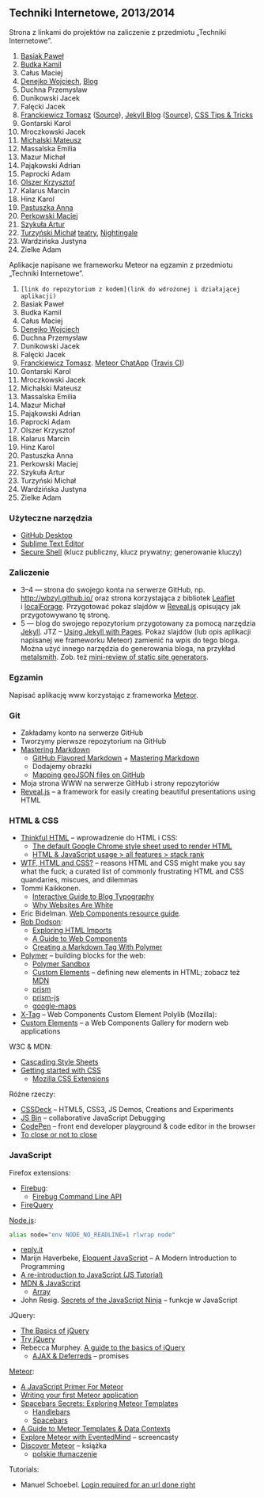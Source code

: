 ## Techniki Internetowe, 2013/2014

Strona z linkami do projektów na zaliczenie z przedmiotu „Techniki Internetowe”.

1. [Basiak Paweł](http://pbasiak.github.io)
1. [Budka Kamil][g]
1. Całus Maciej
1. [Denejko Wojciech][b], [Blog](http://wdenejko.github.io/2014/03/22/slides---slajdy-meteor-jekyll/)
1. Duchna Przemysław
1. Dunikowski Jacek
1. Falęcki Jacek
1. [Franckiewicz Tomasz][d] ([Source](https://github.com/tfranckiewicz/tfranckiewicz.github.io)), [Jekyll Blog](http://tomasz.fr/blog/) ([Source](https://github.com/tfranckiewicz/blog/tree/gh-pages)), [CSS Tips & Tricks](http://slid.es/tomaszfranckiewicz/css)
1. Gontarski Karol
1. Mroczkowski Jacek
1. [Michalski Mateusz][c]
1. Massalska Emilia
1. Mazur Michał
1. Pająkowski Adrian
1. Paprocki Adam
1. [Olszer Krzysztof][e]
1. Kalarus Marcin
1. Hinz Karol
1. [Pastuszka Anna][a]
1. [Perkowski Maciej](http://mperkowski.github.io/tabelki-1/)
1. [Szykuła Artur](http://aszykula.github.io/)
1. [Turzyński Michał](http://michalt.pl) [teatry](http://ti.michalt.pl/mapy/), [Nightingale](http://ti.michalt.pl/nightingale/)
1. Wardzińska Justyna
1. Zielke Adam

[b]:http://wdenejko.github.com

Aplikacje napisane we frameworku Meteor na egzamin z przedmiotu „Techniki Internetowe”.

1. `[link do repozytorium z kodem](link do wdrożonej i działającej aplikacji)`
1. Basiak Paweł
1. Budka Kamil
1. Całus Maciej
1. [Denejko Wojciech][mb]
1. Duchna Przemysław
1. Dunikowski Jacek
1. Falęcki Jacek
1. [Franckiewicz Tomasz](https://github.com/tfranckiewicz/ChatApp). [Meteor ChatApp](http://tfranckiewicz.meteor.com) ([Travis CI](https://travis-ci.org/tfranckiewicz/ChatApp))
1. Gontarski Karol
1. Mroczkowski Jacek
1. Michalski Mateusz
1. Massalska Emilia
1. Mazur Michał
1. Pająkowski Adrian
1. Paprocki Adam
1. Olszer Krzysztof
1. Kalarus Marcin
1. Hinz Karol
1. Pastuszka Anna
1. Perkowski Maciej
1. Szykuła Artur
1. Turzyński Michał
1. Wardzińska Justyna
1. Zielke Adam

[mb]:http://kalendarz.meteor.com/

### Użyteczne narzędzia

- [GitHub Desktop](http://windows.github.com/)
- [Sublime Text Editor](http://www.sublimetext.com/)
- [Secure Shell](http://en.wikipedia.org/wiki/Secure_Shell)
  (klucz publiczny, klucz prywatny; generowanie kluczy)


### Zaliczenie

* 3–4 — strona do swojego konta na serwerze GitHub, np.
  http://wbzyl.github.io/
  oraz strona korzystająca z bibliotek [Leaflet](http://leafletjs.com/)
  i [localForage](https://github.com/mozilla/localForage).
  Przygotować pokaz slajdów w [Reveal.js](http://lab.hakim.se/reveal-js/)
  opisujący jak przygotowywano tę stronę.
* 5 — blog do swojego repozytorium przygotowany za pomocą narzędzia
  [Jekyll](http://jekyllrb.com/). JTZ –
  [Using Jekyll with Pages](https://help.github.com/articles/using-jekyll-with-pages).
  Pokaz slajdów (lub opis aplikacji napisanej we frameworku Meteor)
  zamienić na wpis do tego bloga.<br>
  Można użyć innego narzędzia do generowania bloga, na przykład
  [metalsmith](https://github.com/segmentio/metalsmith).
  Zob. też [mini-review of static site generators](https://github.com/skx/static-site-generators).


### Egzamin

Napisać aplikację www korzystając z frameworka [Meteor](https://www.meteor.com/).


### Git

- Zakładamy konto na serwerze GitHub
- Tworzymy pierwsze repozytorium na GitHub
- [Mastering Markdown](http://daringfireball.net/projects/markdown/syntax)
  - [GitHub Flavored Markdown](http://guides.github.com/overviews/mastering-markdown/) +
    [Mastering Markdown](http://guides.github.com/overviews/mastering-markdown/)
  - Dodajemy obrazki
  - [Mapping geoJSON files on GitHub](https://help.github.com/articles/mapping-geojson-files-on-github)
- Moja strona WWW na serwerze GitHub i strony repozytoriów
- [Reveal.js](https://github.com/hakimel/reveal.js) –
  a framework for easily creating beautiful presentations using HTML


### HTML & CSS

- [Thinkful HTML](https://github.com/h5c3j/thinkful-html) –
  wprowadzenie do HTML i CSS:
  - [The default Google Chrome style sheet used to render HTML](http://trac.webkit.org/browser/trunk/Source/WebCore/css/html.css?format=txt)
  - [HTML & JavaScript usage > all features > stack rank](http://www.chromestatus.com/metrics/feature/popularity)
- [WTF, HTML and CSS?](http://wtfhtmlcss.com/) –
  reasons HTML and CSS might make you say what the fuck;
  a curated list of commonly frustrating HTML and CSS quandaries, miscues, and dilemmas
- Tommi Kaikkonen.
  * [Interactive Guide to Blog Typography](http://www.kaikkonendesign.fi/typography/)
  * [Why Websites Are White](http://www.kaikkonendesign.fi/why-websites-are-white/)
- Eric Bidelman.
  [Web Components resource guide](https://gist.github.com/ebidel/6314025).
- [Rob Dodson](http://robdodson.me/blog/):
  * [Exploring HTML Imports](http://robdodson.me/blog/2013/08/20/exploring-html-imports/)
  * [A Guide to Web Components](http://css-tricks.com/modular-future-web-components/)
  * [Creating a Markdown Tag With Polymer](http://robdodson.me/blog/2013/10/02/creating-a-markdown-tag-with-polymer/)
- [Polymer](http://www.polymer-project.org/) – building blocks for the web:
  * [Polymer Sandbox](http://www.polymer-project.org/tools/sandbox/)
  * [Custom Elements](http://www.html5rocks.com/en/tutorials/webcomponents/customelements/) –
    defining new elements in HTML;
    zobacz też [MDN](https://developer.mozilla.org/en-US/Apps/Tools_and_frameworks/Custom_elements)
  * [prism](http://prismjs.com/)
  * [prism-js](https://github.com/addyosmani/prism-js)
  * [google-maps](https://github.com/eduardolundgren/google-maps-element)
- [X-Tag](http://www.x-tags.org/) – Web Components Custom Element Polylib (Mozilla):
- [Custom Elements](http://customelements.io/) –
  a Web Components Gallery for modern web applications

W3C & MDN:

- [Cascading Style Sheets](http://www.w3.org/Style/CSS/)
- [Getting started with CSS](https://developer.mozilla.org/en-US/docs/Web/Guide/CSS/Getting_started)
  - [Mozilla CSS Extensions](https://developer.mozilla.org/en-US/docs/Web/CSS/Reference/Mozilla_Extensions)

Różne rzeczy:

- [CSSDeck](http://cssdeck.com/) – HTML5, CSS3, JS Demos, Creations and Experiments
- [JS Bin](http://jsbin.com/) – collaborative JavaScript Debugging
- [CodePen](http://codepen.io/) – front end developer playground & code editor in the browser
- [To close or not to close](http://www.colorglare.com/2014/02/03/to-close-or-not-to-close.html)


### JavaScript

Firefox extensions:

- [Firebug](https://addons.mozilla.org/en-US/firefox/addon/firebug/):
  * [Firebug Command Line API](https://getfirebug.com/wiki/index.php/Command_Line_API)
- [FireQuery](http://firequery.binaryage.com/)

[Node.js](http://nodejs.org/):

```sh
alias node="env NODE_NO_READLINE=1 rlwrap node"
```

- [reply.it](http://repl.it/languages/JavaScript)
- Marijn Haverbeke, [Eloquent JavaScript](http://eloquentjavascript.net/) –
  A Modern Introduction to Programming
- [A re-introduction to JavaScript (JS Tutorial)](https://developer.mozilla.org/en-US/docs/Web/JavaScript/A_re-introduction_to_JavaScript)
- [MDN & JavaScript](https://developer.mozilla.org/en-US/docs/Web/JavaScript)
  * [Array](https://developer.mozilla.org/en-US/docs/Web/JavaScript/Reference/Global_Objects/Array)
- John Resig.
  [Secrets of the JavaScript Ninja](http://ejohn.org/apps/learn/) – funkcje w JavaScript

JQuery:

- [The Basics of jQuery](http://andreehansson.se/the-basics-of-jquery/)
- [Try jQuery](https://www.codeschool.com/courses/try-jquery)
- Rebecca Murphey.
  [A guide to the basics of jQuery](http://jqfundamentals.com/)
  * [AJAX & Deferreds](http://jqfundamentals.com/chapter/ajax-deferreds) – promises

[Meteor](https://www.meteor.com/):

- [A JavaScript Primer For Meteor](https://www.discovermeteor.com/blog/javascript-for-meteor/)
- [Writing your first Meteor application](http://sebastiandahlgren.se/2013/07/17/tutorial-writing-your-first-metor-application/)
- [Spacebars Secrets: Exploring Meteor Templates](https://www.discovermeteor.com/blog/spacebars-secrets-exploring-meteor-new-templating-engine/)
  * [Handlebars](http://handlebarsjs.com/)
  * [Spacebars](https://github.com/meteor/meteor/blob/devel/packages/spacebars/README.md)
- [A Guide to Meteor Templates & Data Contexts](https://www.discovermeteor.com/blog/a-guide-to-meteor-templates-data-contexts/)
- [Explore Meteor with EventedMind](https://www.eventedmind.com/) – screencasty
- [Discover Meteor](http://book.discovermeteor.com/) – książka
  * [polskie tłumaczenie](http://pl.discovermeteor.com/)

Tutorials:

- Manuel Schoebel.
  [Login required for an url done right](http://www.manuel-schoebel.com/blog/login-required-for-an-url-done-right)


[a]:http://apastuszka.github.io/wizytowka
[c]:http://matismatis93.github.io/techint
[d]:http://tomasz.fr
[e]:http://kolszer.github.io
[g]:http://kbudka.github.io/Zadania_TI
